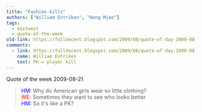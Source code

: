 ```yaml
---
title: "Fashion kills"
authors: ["William Entriken", "Hong Miao"]
tags:
  - eastwest
  - quote-of-the-week
old-link: https://fulldecent.blogspot.com/2009/08/quote-of-day-2009-08-21.html
comments:
  - link: https://fulldecent.blogspot.com/2009/08/quote-of-day-2009-08-21.html#comment-5259044693143907140
    name: William Entriken
    text: PK = player kill
---
```


Quote of the week 2009-08-21

> <span style="color:blue">HM:</span> Why do American girls wear so little clothing?<br>
> <span style="color:red">WE:</span> Sometimes they want to see who looks better<br>
> <span style="color:blue">HM:</span> So it's like a PK?
